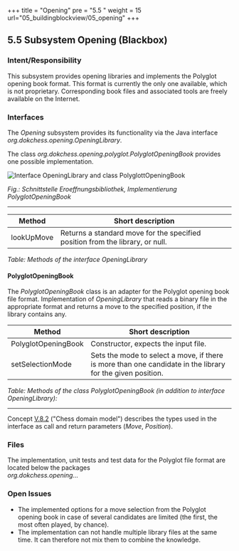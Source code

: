 +++
title = "Opening"
pre = "5.5 "
weight = 15
url="05_buildingblockview/05_opening"
+++

## 5.5 Subsystem Opening (Blackbox)

### Intent/Responsibility
This subsystem provides opening libraries and implements the Polyglot opening book format.
This format is currently the only one available, which is not proprietary.
Corresponding book files and associated tools are freely available on the Internet.


### Interfaces
The _Opening_ subsystem provides its functionality via the Java interface  
_org.dokchess.opening.OpeningLibrary_.

The class _org.dokchess.opening.polyglot.PolyglotOpeningBook_ provides one possible implementation.

![Interface OpeningLibrary and class PolyglottOpeningBook](/images/en/05_Subsystem_Opening.png "Interface OpeningLibrary and class PolyglottOpeningBook")

*Fig.: Schnittstelle Eroeffnungsbibliothek, Implementierung PolyglotOpeningBook*

----

|  Method | Short description |
|-------------------------------|--------------------------------|
| lookUpMove | Returns a standard move for the specified position from the library, or null. |
*Table: Methods of the interface OpeningLibrary*


#### PolyglotOpeningBook
The _PolyglotOpeningBook_ class is an adapter for the Polyglot opening book file format.
Implementation of _OpeningLibrary_ that reads a binary file in the appropriate format and returns a move to the specified position, if the library contains any.


|  Method | Short description |
|-------------------------------|--------------------------------|
| PolyglotOpeningBook | Constructor, expects the input file. |
| setSelectionMode | Sets the mode to select a move, if there is more than one candidate in the library for the given position. |
*Table: Methods of the class PolyglotOpeningBook (in addition to interface OpeningLibrary):*

----

Concept [V.8.2](#section-v-8-2) ("Chess domain model") describes the types used in the interface as call and return parameters (_Move_, _Position_).

### Files
The implementation, unit tests and test data for the Polyglot file format are located below the packages   
_org.dokchess.opening..._

### Open Issues
* The implemented options for a move selection from the Polyglot opening book in case of several candidates are limited (the first, the most often played, by chance).
* The implementation can not handle multiple library files at the same time. It can therefore not mix them to combine the knowledge.
